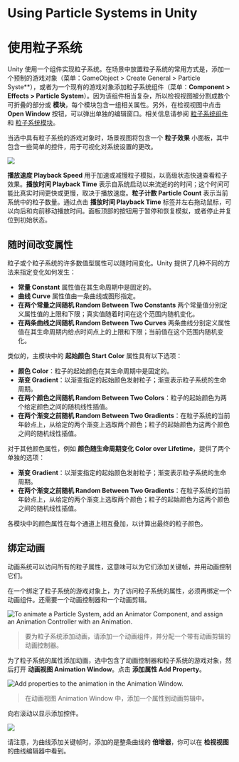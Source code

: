 # Using Particle Systems in Unity
# 使用粒子系统

<!-- Unity implements Particle Systems with a component, so placing a Particle System in a Scene is a matter of adding a pre-made GameObject (menu: **GameObject > Create General > Particle System**) or adding the component to an existing GameObject (menu: **Component > Effects > Particle System**). Because the component is quite complicated, the Inspector is divided into a number of collapsible sub-sections or **modules** that each contain a group of related properties. Additionally, you can edit one or more systems at the same time using a separate Editor window accessed via the **Open Window** button in the Inspector. See documentation on the [Particle System component] and individual [Particle System modules] to learn more. -->

Unity 使用一个组件实现粒子系统。在场景中放置粒子系统的常用方式是，添加一个预制的游戏对象（菜单：GameObject > Create General > Particle Syste**），或者为一个现有的游戏对象添加粒子系统组件（菜单：**Component > Effects > Particle System**）。因为该组件相当复杂，所以检视视图被分割成数个可折叠的部分或 **模块**，每个模块包含一组相关属性。另外，在检视视图中点击 **Open Window** 按钮，可以弹出单独的编辑窗口。相关信息请参阅 [粒子系统组件] 和 [粒子系统模块]。

[Particle System component]: https://docs.unity3d.com/Manual/class-ParticleSystem.html
[Particle System modules]: https://docs.unity3d.com/Manual/ParticleSystemModules.html
[粒子系统组件]: https://docs.unity3d.com/Manual/class-ParticleSystem.html
[粒子系统模块]: https://docs.unity3d.com/Manual/ParticleSystemModules.html

<!-- When a GameObject with a Particle System is selected, the Scene view contains a small **Particle Effect** panel, with some simple controls that are useful for visualising changes you make to the system’s settings. -->

当选中具有粒子系统的游戏对象时，场景视图将包含一个 **粒子效果** 小面板，其中包含一些简单的控件，用于可视化对系统设置的更改。

![](https://docs.unity3d.com/uploads/Main/PartSysEffectPanel.png)

<!-- The **Playback Speed** allows you to speed up or slow down the particle simulation, so you can quickly see how it looks at an advanced state. The **Playback Time** indicates the time elapsed since the system was started; this may be faster or slower than real time depending on the playback speed. The **Particle Count** indicates how many particles are currently in the system. The playback time can be moved backwards and forwards by clicking on the **Playback Time** label and dragging the mouse left and right. The buttons at the top of the panel can be used to pause and resume the simulation, or to stop it and reset to the initial state. -->

**播放速度 Playback Speed** 用于加速或减慢粒子模拟，以高级状态快速查看粒子效果。**播放时间 Playback Time** 表示自系统启动以来流逝的的时间；这个时间可能比真实时间更快或更慢，取决于播放速度。**粒子计数 Particle Count** 表示当前系统中的粒子数量。通过点击 **播放时间 Playback Time** 标签并左右拖动鼠标，可以向后和向前移动播放时间。面板顶部的按钮用于暂停和恢复模拟，或者停止并复位到初始状态。

<!-- ## Varying properties over time -->
## 随时间改变属性

<!-- Many of the numeric properties of particles or even the whole Particle System can vary over time. Unity provides several different methods of specifying how this variation happens: -->

粒子或个粒子系统的许多数值型属性可以随时间变化。Unity 提供了几种不同的方法来指定变化如何发生：

<!-- 
* **Constant**: The property’s value is fixed throughout its lifetime.
* **Curve**: The value is specified by a curve/graph.
* **Random Between Two Constants**: Two constant values define the upper and lower bounds for the value; the actual value varies randomly over time between those bounds.
* **Random Between Two Curves**: Two curves define the upper and lower bounds of the the value at a given point in its lifetime; the current value varies randomly between those bounds.
 -->
* **常量 Constant** 属性值在其生命周期中是固定的。
* **曲线 Curve** 属性值由一条曲线或图形指定。
* **在两个常量之间随机 Random Between Two Constants** 两个常量值分别定义属性值的上限和下限；真实值随着时间在这个范围内随机变化。
* **在两条曲线之间随机 Random Between Two Curves** 两条曲线分别定义属性值在其生命周期内给点时间点上的上限和下限；当前值在这个范围内随机变化。

<!-- Similarly, the **Start Color** property in the main module has the following options: -->

类似的，主模块中的 **起始颜色 Start Color** 属性具有以下选项：

<!-- 
* **Color**: The particle start color is fixed throughout the system’s lifetime.
* **Gradient**: Particles are emitted with a start color specified by a gradient, with the gradient representing the lifetime of the Particle System.
* **Random Between Two Colors**: The starting particle color is chosen as a random linear interpolation between the two given colors.
* **Random Between Two Gradients**: Two colors are picked from the given Gradients at the point corresponding to the current age of the system; the starting particle color is chosen as a random linear interpolation between these colors.
 -->
* **颜色 Color**：粒子的起始颜色在其生命周期中是固定的。
* **渐变 Gradient**：以渐变指定的起始颜色发射粒子；渐变表示粒子系统的生命周期。
* **在两个颜色之间随机 Random Between Two Colors**：粒子的起始颜色为两个给定颜色之间的随机线性插值。
* **在两个渐变之前随机 Random Between Two Gradients**：在粒子系统的当前年龄点上，从给定的两个渐变上选取两个颜色；粒子的起始颜色为这两个颜色之间的随机线性插值。

<!-- For other color properties, such as **Color over Lifetime**, there are two separate options: -->

对于其他颜色属性，例如 **颜色随生命周期变化 Color over Lifetime**，提供了两个单独的选项：

<!-- 
* **Gradient**: The color value is taken from a gradient which represents the lifetime of the Particle System.
* **Random Between Two Gradients**: Two colors are picked from the given gradients at the point corresponding to the current age of the Particle System; the color value is chosen as a random linear interpolation between these colors.
 -->
* **渐变 Gradient**：以渐变指定的起始颜色发射粒子；渐变表示粒子系统的生命周期。
* **在两个渐变之前随机 Random Between Two Gradients**：在粒子系统的当前年龄点上，从给定的两个渐变上选取两个颜色；粒子的起始颜色为这两个颜色之间的随机线性插值。

<!-- Color properties in various modules are multiplied together per channel to calculate the final particle color result. -->

各模块中的颜色属性在每个通道上相互叠加，以计算出最终的粒子颜色。

<!-- ## Animation bindings -->
## 绑定动画

<!-- All particle properties are accessible by the Animation system, meaning you can keyframe them in and control them from your animations. -->

动画系统可以访问所有的粒子属性，这意味可以为它们添加关键帧，并用动画控制它们。

<!-- To access the Particle System’s properties, there must be an Animator component attached to the Particle System’s GameObject. An Animation Controller and an Animation are also required. -->

在一个绑定了粒子系统的游戏对象上，为了访问粒子系统的属性，必须再绑定一个动画组件。还需要一个动画控制器和一个动画剪辑。

![To animate a Particle System, add an Animator Component, and assign an Animation Controller with an Animation.](https://docs.unity3d.com/uploads/Main/ParticleSystemAnimatorComponent.png)
<!-- > To animate a Particle System, add an Animator Component, and assign an Animation Controller with an Animation. -->
> 要为粒子系统添加动画，请添加一个动画组件，并分配一个带有动画剪辑的动画控制器。

<!-- To animate a Particle System property, open the **Animation Window** with the GameObject containing the Animator and Particle System selected. Click **Add Property** to add properties. -->

为了粒子系统的属性添加动画，选中包含了动画控制器和粒子系统的游戏对象，然后打开 **动画视图 Animation Window**。点击 **添加属性 Add Property**。

![Add properties to the animation in the Animation Window.](https://docs.unity3d.com/uploads/Main/ParticleSystemAnimationWindow.png)
<!-- > Add properties to the animation in the Animation Window. -->
> 在动画视图 Animation Window 中，添加一个属性到动画剪辑中。

<!-- Scroll to the right to reveal the add controls. -->
向右滚动以显示添加控件。



![](https://docs.unity3d.com/uploads/Main/ParticleSystemAnimationScrollRight.png)

<!-- Note that for curves, you can only keyframe the overall **curve multiplier**, which can be found next to the curve editor in the **Inspector**. -->

请注意，为曲线添加关键帧时，添加的是整条曲线的 **倍增器**，你可以在 **检视视图** 的曲线编辑器中看到。
